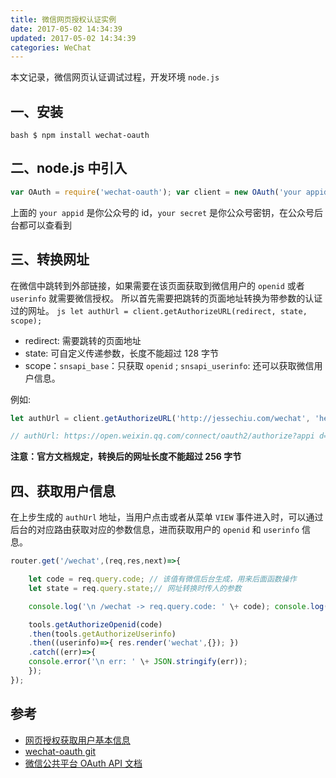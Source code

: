 ```yaml
---
title: 微信网页授权认证实例
date: 2017-05-02 14:34:39
updated: 2017-05-02 14:34:39
categories: WeChat
---
```


本文记录，微信网页认证调试过程，开发环境 `node.js`

## 一、安装

```
bash $ npm install wechat-oauth
```

## 二、node.js 中引入

```js 
var OAuth = require('wechat-oauth'); var client = new OAuth('your appid', 'your secret');
```

上面的 `your appid` 是你公众号的 id，`your secret` 是你公众号密钥，在公众号后台都可以查看到

## 三、转换网址

在微信中跳转到外部链接，如果需要在该页面获取到微信用户的 `openid` 或者 `userinfo` 就需要微信授权。 所以首先需要把跳转的页面地址转换为带参数的认证过的网址。 `js let authUrl = client.getAuthorizeURL(redirect, state, scope);`

  * redirect: 需要跳转的页面地址
  * state: 可自定义传递参数，长度不能超过 128 字节
  * scope：`snsapi_base`：只获取 `openid` ; `snsapi_userinfo`: 还可以获取微信用户信息。

  


例如: 
```js 
let authUrl = client.getAuthorizeURL('http://jessechiu.com/wechat', 'hello', 'userinfo'); 

// authUrl: https://open.weixin.qq.com/connect/oauth2/authorize?appi d=wx7a1c56bbd19d157e&redirect_uri=http%3A%2F%2Fjessechiu.com%2Fwechat&response_ type=code&scope=snsapi_userinfo&state=hello#wechat_redirect
```

**注意：官方文档规定，转换后的网址长度不能超过 256 字节**



## 四、获取用户信息

在上步生成的 `authUrl` 地址，当用户点击或者从菜单 `VIEW` 事件进入时，可以通过后台的对应路由获取对应的参数信息，进而获取用户的 `openid` 和 `userinfo` 信息。 

```js 
router.get('/wechat',(req,res,next)=>{ 

	let code = req.query.code; // 该值有微信后台生成，用来后面函数操作 
	let state = req.query.state;// 网址转换时传人的参数

	console.log('\n /wechat -> req.query.code: ' \+ code); console.log('\n /wechat -> req.query.state: ' \+ state);

	tools.getAuthorizeOpenid(code)
	.then(tools.getAuthorizeUserinfo)
	.then((userinfo)=>{ res.render('wechat',{}); })
	.catch((err)=>{ 
	console.error('\n err: ' \+ JSON.stringify(err)); 
	}); 
}); 
```

## 参考

  * [网页授权获取用户基本信息](https://mp.weixin.qq.com/wiki/9/01f711493b5a02f24b04365ac5d8fd95.html)
  * [wechat-oauth git](https://github.com/node-webot/wechat-oauth)
  * [微信公共平台 OAuth API 文档](http://doxmate.cool/node-webot/wechat-oauth/api.html)


